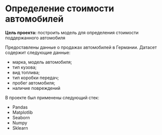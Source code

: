 # Определение стоимости автомобилей

**Цель проекта:** построить модель для определения стоимости поддержанного автомобиля

Предоставлены данные о продажах автомобилей в Германии. Датасет содержит следующие данные:

 - марка, модель автомобиля;
- тип кузова;
- вид топлива;
- тип коробки передач;
- пробег автомобиля;
- наличие повреждений


 В проекте был применены следующий стек:

- Pandas
- Matplotlib
- Seaborn
- Numpy
- Sklearn



